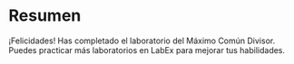# Resumen

¡Felicidades! Has completado el laboratorio del Máximo Común Divisor. Puedes practicar más laboratorios en LabEx para mejorar tus habilidades.
